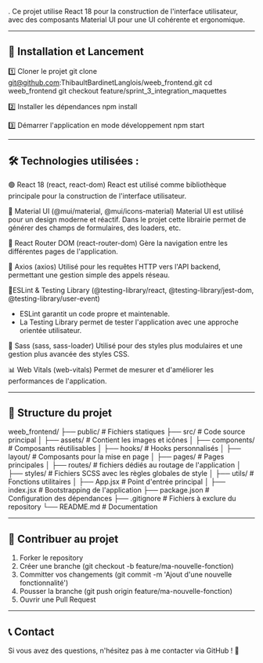 . Ce projet utilise React 18 pour la construction de l'interface utilisateur, avec des composants Material UI pour une UI cohérente et ergonomique.

---

## 🚀 Installation et Lancement

1️⃣ Cloner le projet
git clone git@github.com:ThibaultBardinetLanglois/weeb_frontend.git
cd weeb_frontend
git checkout feature/sprint_3_integration_maquettes

2️⃣ Installer les dépendances
npm install

3️⃣ Démarrer l'application en mode développement
npm start

---

## 🛠️ Technologies utilisées :

🟢 React 18 (react, react-dom)
React est utilisé comme bibliothèque principale pour la construction de l'interface utilisateur.

🎨 Material UI (@mui/material, @mui/icons-material)
Material UI est utilisé pour un design moderne et réactif. Dans le projet cette librairie permet de générer des champs de formulaires, des loaders, etc.

🔄 React Router DOM (react-router-dom)
Gère la navigation entre les différentes pages de l'application.

🔌 Axios (axios)
Utilisé pour les requêtes HTTP vers l'API backend, permettant une gestion simple des appels réseau.

📏ESLint & Testing Library (@testing-library/react, @testing-library/jest-dom, @testing-library/user-event)

- ESLint garantit un code propre et maintenable.
- La Testing Library permet de tester l'application avec une approche orientée utilisateur.

🎨 Sass (sass, sass-loader)
Utilisé pour des styles plus modulaires et une gestion plus avancée des styles CSS.

📊 Web Vitals (web-vitals)
Permet de mesurer et d'améliorer les performances de l'application.

---

## 📄 Structure du projet

weeb_frontend/
├── public/ # Fichiers statiques
├── src/ # Code source principal
│ ├── assets/ # Contient les images et icônes
│ ├── components/ # Composants réutilisables
│ ├── hooks/ # Hooks personnalisés
│ ├── layout/ # Composants pour la mise en page
│ ├── pages/ # Pages principales
│ ├── routes/ # fichiers dédiés au routage de l'application
│ ├── styles/ # Fichiers SCSS avec les règles globales de style
│ ├── utils/ # Fonctions utilitaires
│ ├── App.jsx # Point d'entrée principal
│ ├── index.jsx # Bootstrapping de l'application
├── package.json # Configuration des dépendances
├── .gitignore # Fichiers à exclure du repository
└── README.md # Documentation

---

## 👥 Contribuer au projet

1. Forker le repository
2. Créer une branche (git checkout -b feature/ma-nouvelle-fonction)
3. Committer vos changements (git commit -m 'Ajout d'une nouvelle fonctionnalité')
4. Pousser la branche (git push origin feature/ma-nouvelle-fonction)
5. Ouvrir une Pull Request

---

## 📞 Contact

Si vous avez des questions, n'hésitez pas à me contacter via GitHub ! 🚀
